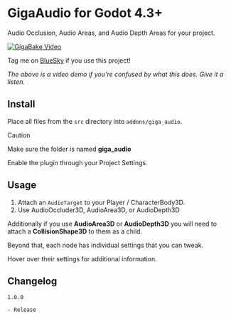 # GigaAudio for Godot 4.3+

Audio Occlusion, Audio Areas, and Audio Depth Areas for your project.

[![GigaBake Video](https://img.youtube.com/vi/YgN4bHHGhKA/0.jpg)](https://www.youtube.com/watch?v=YgN4bHHGhKA)

Tag me on [BlueSky](https://bsky.app/profile/stuyk.bsky.social) if you use this project!

_The above is a video demo if you're confused by what this does. Give it a listen._

## Install

Place all files from the `src` directory into `addons/giga_audio`.

> [!CAUTION]
> Make sure the folder is named **giga_audio**

Enable the plugin through your Project Settings.

## Usage

1. Attach an `AudioTarget` to your Player / CharacterBody3D.
2. Use AudioOccluder3D, AudioArea3D, or AudioDepth3D

Additionally if you use **AudioArea3D** or **AudioDepth3D** you will need to attach a **CollisionShape3D** to them as a child.

Beyond that, each node has individual settings that you can tweak.

Hover over their settings for additional information.

## Changelog

```
1.0.0

- Release
```